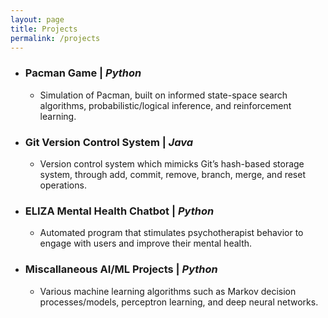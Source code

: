 ```yaml
---
layout: page
title: Projects
permalink: /projects
---
```


* ### Pacman Game | *Python*
    * Simulation of Pacman, built on informed state-space search algorithms, probabilistic/logical inference, and reinforcement learning.


* ### Git Version Control System | *Java*
    * Version control system which mimicks Git’s hash-based storage system, through add, commit, remove, branch, merge, and reset operations.

* ### ELIZA Mental Health Chatbot | *Python*
    * Automated program that stimulates psychotherapist behavior to engage with users and improve their mental health.

* ### Miscallaneous AI/ML Projects | *Python*
    * Various machine learning algorithms such as Markov decision processes/models, perceptron learning, and deep neural networks.
